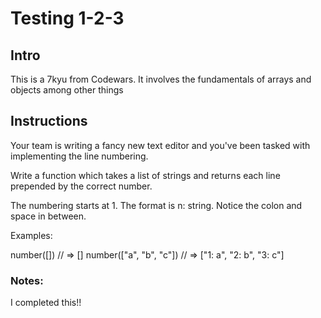 # Testing 1-2-3

## Intro

This is a 7kyu from Codewars. It involves the fundamentals of arrays and objects among other things

## Instructions

Your team is writing a fancy new text editor and you've been tasked with implementing the line numbering.

Write a function which takes a list of strings and returns each line prepended by the correct number.

The numbering starts at 1. The format is n: string. Notice the colon and space in between.

Examples:

number([]) // => []
number(["a", "b", "c"]) // => ["1: a", "2: b", "3: c"]

### Notes:

I completed this!!
